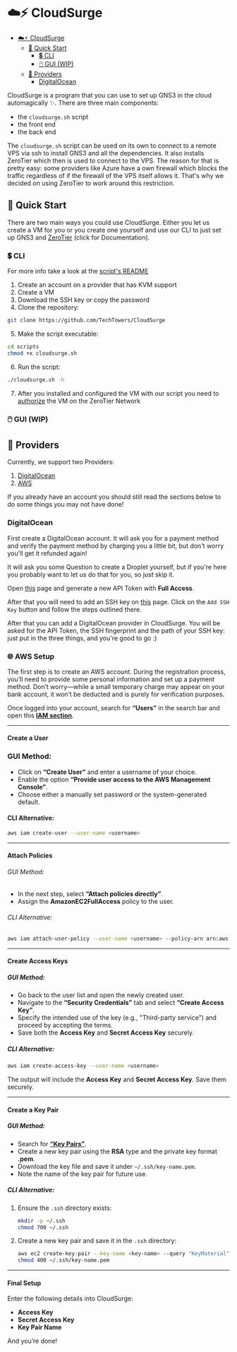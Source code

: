 # ☁️⚡ CloudSurge

<!--toc:start-->

- [☁️⚡ CloudSurge](#️-cloudsurge)
  - [🚀 Quick Start](#🚀-quick-start)
    - [💲 CLI](#💲-cli)
    - [🖱️ GUI (WIP)](#🖱️-gui-wip)
  - [💽 Providers](#💽-providers)
    - [DigitalOcean](#digitalocean)

<!--toc:end-->

CloudSurge is a program that you can use to set up GNS3 in the cloud
automagically ✨. There are three main components:

- the `cloudsurge.sh` script
- the front end
- the back end

The `cloudsurge.sh` script can be used on its own to connect to a remote VPS
via ssh to install GNS3 and all the dependencies. It also installs ZeroTier
which then is used to connect to the VPS. The reason for that is pretty easy:
some providers like Azure have a own firewall which blocks the traffic
regardless of if the firewall of the VPS itself allows it. That's why we
decided on using ZeroTier to work around this restriction.

## 🚀 Quick Start

There are two main ways you could use CloudSurge. Either you let us create a VM
for you or you create one yourself and use our CLI to just set up GNS3 and
[ZeroTier](https://www.zerotier.com/) (click for Documentation).

### 💲 CLI

For more info take a look at the [script's README](/scripts/README.md)

1. Create an account on a provider that has KVM support
2. Create a VM
3. Download the SSH key or copy the password
4. Clone the repository:

```bash
git clone https://github.com/TechTowers/CloudSurge
```

5. Make the script executable:

```bash
cd scripts
chmod +x cloudsurge.sh
```

6. Run the script:

```bash
./cloudsurge.sh -h
```

7. After you installed and configured the VM with our script you need to
   [authorize](https://docs.zerotier.com/start#authorize-your-device-on-your-network)
   the VM on the ZeroTier Network

### 🖱️ GUI (WIP)

## 💽 Providers

Currently, we support two Providers:

1. [DigitalOcean](www.digitalocean.com/)
2. [AWS](aws.amazon.com)

If you already have an account you should still read the sections below to do some things you may not have done!

### DigitalOcean

First create a DigitalOcean account. It will ask you for a payment method and verify the payment method by charging you a little bit, but don't worry you'll get it refunded again!

It will ask you some Question to create a Droplet yourself, but if you're here you probably want to let us do that for you, so just skip it.

Open [this](https://cloud.digitalocean.com/account/api/tokens) page and generate a new API Token with **Full Access**.

After that you will need to add an SSH key on [this](https://cloud.digitalocean.com/account/security) page. Click on the `Add SSH Key` button and follow the steps outlined there.

After that you can add a DigitalOcean provider in CloudSurge. You will be asked for the API Token, the SSH fingerprint and the path of your SSH key: just put in the three things, and you're good to go :)

### 🌐 AWS Setup

The first step is to create an AWS account. During the registration process, you’ll need to provide some personal information and set up a payment method. Don’t worry—while a small temporary charge may appear on your bank account, it won’t be deducted and is purely for verification purposes.

Once logged into your account, search for **“Users”** in the search bar and open this [**IAM section**](https://us-east-1.console.aws.amazon.com/iam/home?region=eu-north-1#/users).

---

#### Create a User

### GUI Method:
- Click on **“Create User”** and enter a username of your choice.
- Enable the option **“Provide user access to the AWS Management Console”**.
- Choose either a manually set password or the system-generated default.

#### CLI Alternative:

```bash
aws iam create-user --user-name <username>
```

---

#### Attach Policies

###### GUI Method:
- In the next step, select **“Attach policies directly”**.
- Assign the **AmazonEC2FullAccess** policy to the user.

###### CLI Alternative:

```bash
aws iam attach-user-policy --user-name <username> --policy-arn arn:aws:iam::aws:policy/AmazonEC2FullAccess
```

---

#### Create Access Keys

##### GUI Method:
- Go back to the user list and open the newly created user.
- Navigate to the **“Security Credentials”** tab and select **“Create Access Key”**.
- Specify the intended use of the key (e.g., "Third-party service") and proceed by accepting the terms.
- Save both the **Access Key** and **Secret Access Key** securely.

##### CLI Alternative:

```bash
aws iam create-access-key --user-name <username>
```
The output will include the **Access Key** and **Secret Access Key**. Save them securely.

---

#### Create a Key Pair

##### GUI Method:
- Search for [**“Key Pairs”**](https://eu-north-1.console.aws.amazon.com/ec2/home?region=eu-north-1#KeyPairs:).
- Create a new key pair using the **RSA** type and the private key format **.pem**.
- Download the key file and save it under `~/.ssh/key-name.pem`.
- Note the name of the key pair for future use.

##### CLI Alternative:

1. Ensure the `.ssh` directory exists:
   ```bash
   mkdir -p ~/.ssh
   chmod 700 ~/.ssh
   ```
2. Create a new key pair and save it in the `.ssh` directory:
   ```bash
   aws ec2 create-key-pair --key-name <key-name> --query "KeyMaterial" --output text > ~/.ssh/key-name.pem
   chmod 400 ~/.ssh/key-name.pem
   ```

---

#### Final Setup

Enter the following details into CloudSurge:
- **Access Key**
- **Secret Access Key**
- **Key Pair Name**

And you’re done!

